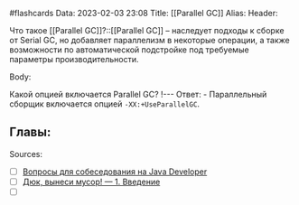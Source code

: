 #flashcards
Data: 2023-02-03 23:08
Title: [[Parallel GC]]
Alias:
Header:

Что такое [[Parallel GC]]?::[[Parallel GC]] – наследует подходы к сборке от Serial GC, но добавляет параллелизм в некоторые операции, а также возможности по автоматической подстройке под требуемые параметры производительности.
<!--SR:!2023-02-05,1,130-->



Body:


Какой опцией включается Parallel GC?
!---
Ответ:
	- Параллельный сборщик включается опцией `-XX:+UseParallelGC`.
<!--SR:!2023-02-05,1,130-->




Главы:
-


Sources:
- [ ] [Вопросы для собеседования на Java Developer](https://github.com/enhorse/java-interview/blob/master/README.md#%D0%9E%D0%9E%D0%9F)
- [ ] [Дюк, вынеси мусор! — 1. Введение](https://habr.com/ru/post/269621/)
- [ ] []()
